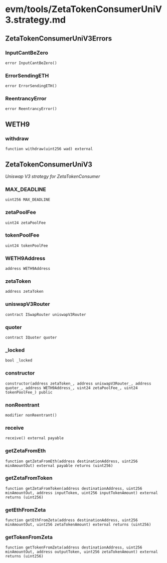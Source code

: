 # evm/tools/ZetaTokenConsumerUniV3.strategy.md

## ZetaTokenConsumerUniV3Errors

### InputCantBeZero

```solidity
error InputCantBeZero()
```

### ErrorSendingETH

```solidity
error ErrorSendingETH()
```

### ReentrancyError

```solidity
error ReentrancyError()
```

## WETH9

### withdraw

```solidity
function withdraw(uint256 wad) external
```

## ZetaTokenConsumerUniV3

_Uniswap V3 strategy for ZetaTokenConsumer_

### MAX_DEADLINE

```solidity
uint256 MAX_DEADLINE
```

### zetaPoolFee

```solidity
uint24 zetaPoolFee
```

### tokenPoolFee

```solidity
uint24 tokenPoolFee
```

### WETH9Address

```solidity
address WETH9Address
```

### zetaToken

```solidity
address zetaToken
```

### uniswapV3Router

```solidity
contract ISwapRouter uniswapV3Router
```

### quoter

```solidity
contract IQuoter quoter
```

### _locked

```solidity
bool _locked
```

### constructor

```solidity
constructor(address zetaToken_, address uniswapV3Router_, address quoter_, address WETH9Address_, uint24 zetaPoolFee_, uint24 tokenPoolFee_) public
```

### nonReentrant

```solidity
modifier nonReentrant()
```

### receive

```solidity
receive() external payable
```

### getZetaFromEth

```solidity
function getZetaFromEth(address destinationAddress, uint256 minAmountOut) external payable returns (uint256)
```

### getZetaFromToken

```solidity
function getZetaFromToken(address destinationAddress, uint256 minAmountOut, address inputToken, uint256 inputTokenAmount) external returns (uint256)
```

### getEthFromZeta

```solidity
function getEthFromZeta(address destinationAddress, uint256 minAmountOut, uint256 zetaTokenAmount) external returns (uint256)
```

### getTokenFromZeta

```solidity
function getTokenFromZeta(address destinationAddress, uint256 minAmountOut, address outputToken, uint256 zetaTokenAmount) external returns (uint256)
```

